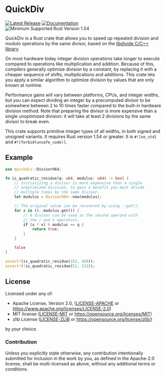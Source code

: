 # QuickDiv

[![Latest Release]][crates.io] [![Documentation]][docs.rs] ![Minimum Supported Rust Version 1.54]

[Latest Release]: https://img.shields.io/crates/v/quickdiv.svg
[crates.io]: https://crates.io/crates/quickdiv
[Documentation]: https://docs.rs/quickdiv/badge.svg
[docs.rs]: https://docs.rs/quickdiv/
[Minimum Supported Rust Version 1.54]: https://img.shields.io/badge/MSRV-1.54-blue.svg

QuickDiv is a Rust crate that allows you to speed up repeated division and modulo operations by the same divisor,
based on the [libdivide C/C++ library](https://libdivide.com/).

On most hardware today integer division operations take longer to execute compared to operations
like multiplication and addition. Because of this, compilers generally optimize division by a constant, by replacing
it with a cheaper sequence of shifts, multiplications and additions. This crate lets you apply a similar
algorithm to optimize division by values that are only known at runtime.

Performance gains will vary between platforms, CPUs, and integer widths, but you can expect dividing an integer
by a precomputed divisor to be somewhere between 2 to 10 times faster compared to the built-in hardware division
method. Note that preparing the divisor is more expensive than a single unoptimized division: it will take at
least 2 divisions by the same divisor to break even.

This crate supports primitive integer types of all widths, in both signed and unsigned variants.
It requires Rust version 1.54 or greater. It is `#![no_std]` and `#![forbid(unsafe_code)]`.

## Example

```rust
use quickdiv::DivisorU64;

fn is_quadratic_residue(q: u64, modulus: u64) -> bool {
    // Initializing a divisor is more expensive than a single
    // unoptimized division, to gain a benefit you must divide
    // multiple times by the same divisor.
    let modulus = DivisorU64::new(modulus);

    // The original value can be recovered by using ::get().
    for x in (0..modulus.get()) {
        // A divisor can be used as the second operand with
        // the / and % operators.
        if (x * x) % modulus == q {
            return true;
        }
    }

    false
}

assert!(is_quadratic_residue(152, 169));
assert!(!is_quadratic_residue(51, 111));
```

## License

Licensed under any of:

- Apache License, Version 2.0, ([LICENSE-APACHE](https://raw.githubusercontent.com/dtrifuno/quickdiv/main/LICENSE-APACHE) or <https://www.apache.org/licenses/LICENSE-2.0>)
- MIT license ([LICENSE-MIT](https://raw.githubusercontent.com/dtrifuno/quickdiv/main/LICENSE-MIT) or <https://opensource.org/licenses/MIT>)
- zlib License ([LICENSE-ZLIB](https://raw.githubusercontent.com/dtrifuno/quickdiv/main/LICENSE-ZLIB) or <https://opensource.org/license/zlib/>)

by your choice.

### Contribution

Unless you explicitly state otherwise, any contribution intentionally submitted
for inclusion in the work by you, as defined in the Apache-2.0 license, shall
be multi-licensed as above, without any additional terms or conditions.
